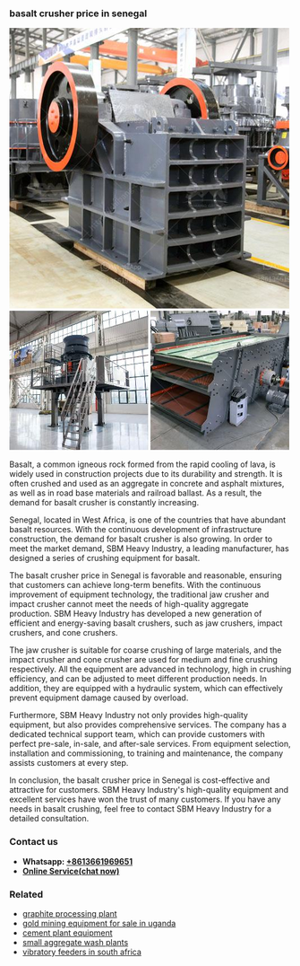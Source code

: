 <h3>basalt crusher price in senegal</h3><img src='1708499230.jpg' alt=''><p>Basalt, a common igneous rock formed from the rapid cooling of lava, is widely used in construction projects due to its durability and strength. It is often crushed and used as an aggregate in concrete and asphalt mixtures, as well as in road base materials and railroad ballast. As a result, the demand for basalt crusher is constantly increasing.</p><p>Senegal, located in West Africa, is one of the countries that have abundant basalt resources. With the continuous development of infrastructure construction, the demand for basalt crusher is also growing. In order to meet the market demand, SBM Heavy Industry, a leading manufacturer, has designed a series of crushing equipment for basalt.</p><p>The basalt crusher price in Senegal is favorable and reasonable, ensuring that customers can achieve long-term benefits. With the continuous improvement of equipment technology, the traditional jaw crusher and impact crusher cannot meet the needs of high-quality aggregate production. SBM Heavy Industry has developed a new generation of efficient and energy-saving basalt crushers, such as jaw crushers, impact crushers, and cone crushers.</p><p>The jaw crusher is suitable for coarse crushing of large materials, and the impact crusher and cone crusher are used for medium and fine crushing respectively. All the equipment are advanced in technology, high in crushing efficiency, and can be adjusted to meet different production needs. In addition, they are equipped with a hydraulic system, which can effectively prevent equipment damage caused by overload.</p><p>Furthermore, SBM Heavy Industry not only provides high-quality equipment, but also provides comprehensive services. The company has a dedicated technical support team, which can provide customers with perfect pre-sale, in-sale, and after-sale services. From equipment selection, installation and commissioning, to training and maintenance, the company assists customers at every step.</p><p>In conclusion, the basalt crusher price in Senegal is cost-effective and attractive for customers. SBM Heavy Industry's high-quality equipment and excellent services have won the trust of many customers. If you have any needs in basalt crushing, feel free to contact SBM Heavy Industry for a detailed consultation.</p><h3>Contact us</h3><ul><li><strong>Whatsapp:&nbsp;<a href="https://wa.me/8613661969651">+8613661969651</a></strong></li><li><a href="https://swt.shibang-china.com/?git&amp;zhl&amp;basalt crusher price in senegal"><strong>Online Service(chat now)</strong></a></li></ul><h3>Related</h3><ul><li><a href='graphite processing plant.md'>graphite processing plant</a></li><li><a href='gold mining equipment for sale in uganda.md'>gold mining equipment for sale in uganda</a></li><li><a href='cement plant equipment.md'>cement plant equipment</a></li><li><a href='small aggregate wash plants.md'>small aggregate wash plants</a></li><li><a href='vibratory feeders in south africa.md'>vibratory feeders in south africa</a></li></ul>